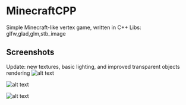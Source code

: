 # MinecraftCPP
Simple Minecraft-like vertex game, written in C++ Libs: glfw,glad,glm,stb_image


## Screenshots ##
Update: new textures, basic lighting, and improved transparent objects rendering
![alt text](https://i.imgur.com/yPbsK4n.png)

![alt text](https://i.imgur.com/yPbsK4n.png)

![alt text](https://i.imgur.com/5eimhMA.png)

